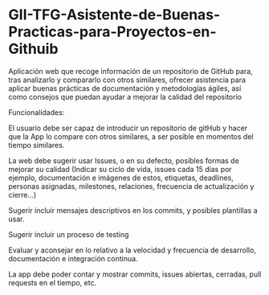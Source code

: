 # GII-TFG-Asistente-de-Buenas-Practicas-para-Proyectos-en-Githuib

Aplicación web que recoge información de un repositorio de GitHub para, tras analizarlo y compararlo con otros similares, ofrecer asistencia para aplicar buenas prácticas de documentación y metodologías ágiles, así como consejos que puedan ayudar a mejorar la calidad del repositorio


Funcionalidades:

El usuario debe ser capaz de introducir un repositorio de gitHub y hacer que la App lo compare con otros similares, a ser posible en momentos del tiempo similares.

La web debe sugerir usar Issues, o en su defecto, posibles formas de mejorar su calidad (Indicar su ciclo de vida, issues cada 15 días por ejemplo, documentación e imágenes de estos, etiquetas, deadlines, personas asignadas, milestones, relaciones, frecuencia de actualización y cierre...)

Sugerir incluir mensajes descriptivos en los commits, y posibles plantillas a usar.

Sugerir incluir un proceso de testing

Evaluar y aconsejar en lo relativo a la velocidad y frecuencia de desarrollo, documentación e integración continua.

La app debe poder contar y mostrar commits, issues abiertas, cerradas, pull requests en el tiempo, etc.
